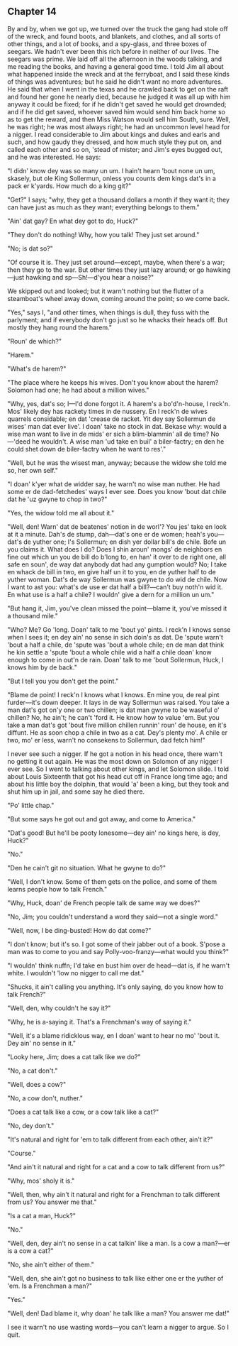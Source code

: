 Chapter 14
-----------------
By and by, when we got up, we turned over the truck the gang had stole off of the wreck, and found boots, and blankets, and clothes, and all sorts of other things, and a lot of books, and a spy-glass, and three boxes of seegars. We hadn't ever been this rich before in neither of our lives. The seegars was prime. We laid off all the afternoon in the woods talking, and me reading the books, and having a general good time. I told Jim all about what happened inside the wreck and at the ferryboat, and I said these kinds of things was adventures; but he said he didn't want no more adventures. He said that when I went in the texas and he crawled back to get on the raft and found her gone he nearly died, because he judged it was all up with him anyway it could be fixed; for if he didn't get saved he would get drownded; and if he did get saved, whoever saved him would send him back home so as to get the reward, and then Miss Watson would sell him South, sure. Well, he was right; he was most always right; he had an uncommon level head for a nigger. I read considerable to Jim about kings and dukes and earls and such, and how gaudy they dressed, and how much style they put on, and called each other and so on, 'stead of mister; and Jim's eyes bugged out, and he was interested. He says:

"I didn' know dey was so many un um. I hain't hearn 'bout none un um, skasely, but ole King Sollermun, onless you counts dem kings dat's in a pack er k'yards. How much do a king git?"

"Get?" I says; "why, they get a thousand dollars a month if they want it; they can have just as much as they want; everything belongs to them."

"Ain' dat gay? En what dey got to do, Huck?"

"They don't do nothing! Why, how you talk! They just set around."

"No; is dat so?"

"Of course it is. They just set around—except, maybe, when there's a war; then they go to the war. But other times they just lazy around; or go hawking—just hawking and sp—Sh!—d'you hear a noise?"

We skipped out and looked; but it warn't nothing but the flutter of a steamboat's wheel away down, coming around the point; so we come back.

"Yes," says I, "and other times, when things is dull, they fuss with the parlyment; and if everybody don't go just so he whacks their heads off. But mostly they hang round the harem."

"Roun' de which?"

"Harem."

"What's de harem?"

"The place where he keeps his wives. Don't you know about the harem? Solomon had one; he had about a million wives."

"Why, yes, dat's so; I—I'd done forgot it. A harem's a bo'd'n-house, I reck'n. Mos' likely dey has rackety times in de nussery. En I reck'n de wives quarrels considable; en dat 'crease de racket. Yit dey say Sollermun de wises' man dat ever live'. I doan' take no stock in dat. Bekase why: would a wise man want to live in de mids' er sich a blim-blammin' all de time? No—'deed he wouldn't. A wise man 'ud take en buil' a biler-factry; en den he could shet down de biler-factry when he want to res'."

"Well, but he was the wisest man, anyway; because the widow she told me so, her own self."

"I doan' k'yer what de widder say, he warn't no wise man nuther. He had some er de dad-fetchedes' ways I ever see. Does you know 'bout dat chile dat he 'uz gwyne to chop in two?"

"Yes, the widow told me all about it."

"Well, den! Warn' dat de beatenes' notion in de worl'? You jes' take en look at it a minute. Dah's de stump, dah—dat's one er de women; heah's you—dat's de yuther one; I's Sollermun; en dish yer dollar bill's de chile. Bofe un you claims it. What does I do? Does I shin aroun' mongs' de neighbors en fine out which un you de bill do b'long to, en han' it over to de right one, all safe en soun', de way dat anybody dat had any gumption would? No; I take en whack de bill in two, en give half un it to you, en de yuther half to de yuther woman. Dat's de way Sollermun was gwyne to do wid de chile. Now I want to ast you: what's de use er dat half a bill?—can't buy noth'n wid it. En what use is a half a chile? I wouldn' give a dern for a million un um."

"But hang it, Jim, you've clean missed the point—blame it, you've missed it a thousand mile."

"Who? Me? Go 'long. Doan' talk to me 'bout yo' pints. I reck'n I knows sense when I sees it; en dey ain' no sense in sich doin's as dat. De 'spute warn't 'bout a half a chile, de 'spute was 'bout a whole chile; en de man dat think he kin settle a 'spute 'bout a whole chile wid a half a chile doan' know enough to come in out'n de rain. Doan' talk to me 'bout Sollermun, Huck, I knows him by de back."

"But I tell you you don't get the point."

"Blame de point! I reck'n I knows what I knows. En mine you, de real pint furder—it's down deeper. It lays in de way Sollermun was raised. You take a man dat's got on'y one or two chillen; is dat man gwyne to be waseful o' chillen? No, he ain't; he can't 'ford it. He know how to value 'em. But you take a man dat's got 'bout five million chillen runnin' roun' de house, en it's diffunt. He as soon chop a chile in two as a cat. Dey's plenty mo'. A chile er two, mo' er less, warn't no consekens to Sollermun, dad fetch him!"

I never see such a nigger. If he got a notion in his head once, there warn't no getting it out again. He was the most down on Solomon of any nigger I ever see. So I went to talking about other kings, and let Solomon slide. I told about Louis Sixteenth that got his head cut off in France long time ago; and about his little boy the dolphin, that would 'a' been a king, but they took and shut him up in jail, and some say he died there.

"Po' little chap."

"But some says he got out and got away, and come to America."

"Dat's good! But he'll be pooty lonesome—dey ain' no kings here, is dey, Huck?"

"No."

"Den he cain't git no situation. What he gwyne to do?"

"Well, I don't know. Some of them gets on the police, and some of them learns people how to talk French."

"Why, Huck, doan' de French people talk de same way we does?"

"No, Jim; you couldn't understand a word they said—not a single word."

"Well, now, I be ding-busted! How do dat come?"

"I don't know; but it's so. I got some of their jabber out of a book. S'pose a man was to come to you and say Polly-voo-franzy—what would you think?"

"I wouldn' think nuffn; I'd take en bust him over de head—dat is, if he warn't white. I wouldn't 'low no nigger to call me dat."

"Shucks, it ain't calling you anything. It's only saying, do you know how to talk French?"

"Well, den, why couldn't he say it?"

"Why, he is a-saying it. That's a Frenchman's way of saying it."

"Well, it's a blame ridicklous way, en I doan' want to hear no mo' 'bout it. Dey ain' no sense in it."

"Looky here, Jim; does a cat talk like we do?"

"No, a cat don't."

"Well, does a cow?"

"No, a cow don't, nuther."

"Does a cat talk like a cow, or a cow talk like a cat?"

"No, dey don't."

"It's natural and right for 'em to talk different from each other, ain't it?"

"Course."

"And ain't it natural and right for a cat and a cow to talk different from us?"

"Why, mos' sholy it is."

"Well, then, why ain't it natural and right for a Frenchman to talk different from us? You answer me that."

"Is a cat a man, Huck?"

"No."

"Well, den, dey ain't no sense in a cat talkin' like a man. Is a cow a man?—er is a cow a cat?"

"No, she ain't either of them."

"Well, den, she ain't got no business to talk like either one er the yuther of 'em. Is a Frenchman a man?"

"Yes."

"Well, den! Dad blame it, why doan' he talk like a man? You answer me dat!"

I see it warn't no use wasting words—you can't learn a nigger to argue. So I quit.
